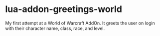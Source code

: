 # lua-addon-greetings-world
My first attempt at a World of Warcraft AddOn. It greets the user on login with their character name, class, race, and level.
